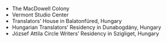 - The MacDowell Colony
- Vermont Studio Center
- Translators’ House in Balatonfüred, Hungary
- Hungarian Translators’ Residency in Dunabogdány, Hungary
- József Attila Circle Writers’ Residency in Szigliget, Hungary